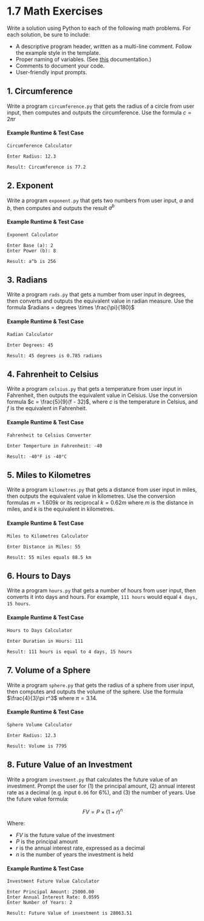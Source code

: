 # 1.7 Math Exercises

Write a solution using Python to each of the following math problems. For each solution, be sure to include:

- A descriptive program header, written as a multi-line comment. Follow the example style in the template.
- Proper naming of variables. (See [this](https://github.com/STE-Technology/ICS3U-1.3-Hello-World) documentation.)
- Comments to document your code.
- User-friendly input prompts.

## 1. Circumference
Write a program `circumference.py` that gets the radius of a circle from user input, then computes and outputs the circumference. Use the formula $c = 2\pi r$

#### Example Runtime & Test Case
```
Circumference Calculator

Enter Radius: 12.3

Result: Circumference is 77.2
```

## 2. Exponent
Write a program `exponent.py` that gets two numbers from user input, $a$ and $b$, then computes and outputs the result $a^b$

#### Example Runtime & Test Case
```
Exponent Calculator

Enter Base (a): 2
Enter Power (b): 8

Result: a^b is 256
```

## 3. Radians
Write a program `rads.py` that gets a number from user input in degrees, then converts and outputs the equivalent value in radian measure. Use the formula $radians = degrees \times \frac{\pi}{180}$

#### Example Runtime & Test Case
```
Radian Calculator

Enter Degrees: 45

Result: 45 degrees is 0.785 radians
```

## 4. Fahrenheit to Celsius
Write a program `celsius.py` that gets a temperature from user input in Fahrenheit, then outputs the equivalent value in Celsius. Use the conversion formula $c = \frac{5}{9}(f - 32)$, where $c$ is the temperature in Celsius, and $f$ is the equivalent in Fahrenheit.

#### Example Runtime & Test Case
```
Fahrenheit to Celsius Converter

Enter Temperture in Fahrenheit: -40

Result: -40°F is -40°C
```

## 5. Miles to Kilometres
Write a program `kilometres.py` that gets a distance from user input in miles, then outputs the equivalent value in kilometres. Use the conversion formulas $m = 1.609k$ or its reciprocal $k = 0.62m$ where $m$ is the distance in miles, and $k$ is the equivalent in kilometres.

#### Example Runtime & Test Case
```
Miles to Kilometres Calculator

Enter Distance in Miles: 55

Result: 55 miles equals 88.5 km
```

## 6. Hours to Days
Write a program `hours.py` that gets a number of hours from user input, then converts it into days and hours. For example, `111 hours` would equal `4 days, 15 hours`.

#### Example Runtime & Test Case
```
Hours to Days Calculator

Enter Duration in Hours: 111

Result: 111 hours is equal to 4 days, 15 hours
```

## 7. Volume of a Sphere
Write a program `sphere.py` that gets the radius of a sphere from user input, then computes and outputs the volume of the sphere. Use the formula $\frac{4}{3}\pi r^3$ where $\pi = 3.14$.

#### Example Runtime & Test Case
```
Sphere Volume Calculator

Enter Radius: 12.3

Result: Volume is 7795
```

## 8. Future Value of an Investment
Write a program `investment.py` that calculates the future value of an investment. Prompt the user for (1) the principal amount, (2) annual interest rate as a decimal (e.g. input `0.06` for $6\%$), and (3) the number of years. Use the future value formula:

$$FV = P \times (1 + r)^n $$

Where:

- $FV$ is the future value of the investment
- $P$ is the principal amount
- $r$ is the annual interest rate, expressed as a decimal
- $n$ is the number of years the investment is held

#### Example Runtime & Test Case
```
Investment Future Value Calculator

Enter Principal Amount: 25000.00
Enter Annual Interest Rate: 0.0595
Enter Number of Years: 2

Result: Future Value of investment is 28063.51
```
